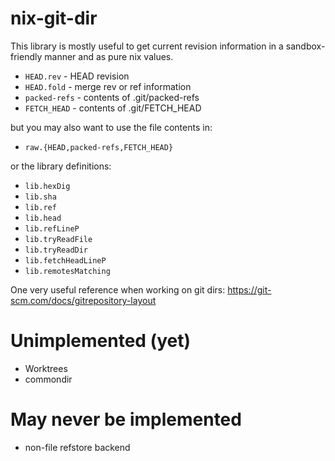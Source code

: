 # nix-git-dir

This library is mostly useful to get current revision information in
a sandbox-friendly manner and as pure nix values.

* `HEAD.rev` - HEAD revision
* `HEAD.fold` - merge rev or ref information
* `packed-refs` - contents of .git/packed-refs
* `FETCH_HEAD` - contents of .git/FETCH_HEAD

but you may also want to use the file contents in:

* `raw.{HEAD,packed-refs,FETCH_HEAD}`

or the library definitions:

* `lib.hexDig`
* `lib.sha`
* `lib.ref`
* `lib.head`
* `lib.refLineP`
* `lib.tryReadFile`
* `lib.tryReadDir`
* `lib.fetchHeadLineP`
* `lib.remotesMatching`

One very useful reference when working on git dirs:
https://git-scm.com/docs/gitrepository-layout

# Unimplemented (yet)

- Worktrees
- commondir

# May never be implemented

- non-file refstore backend
